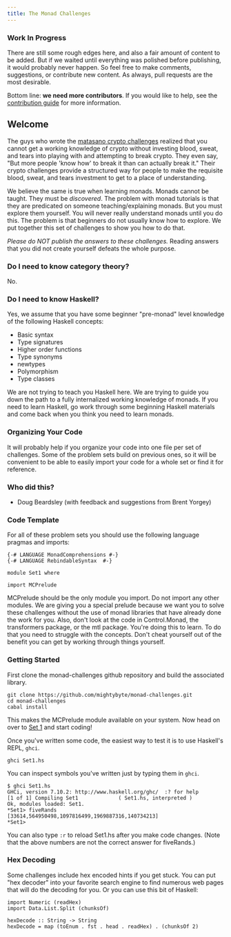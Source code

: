 ```yaml
---
title: The Monad Challenges
---
```


<div class="notice">

### Work In Progress

There are still some rough edges here, and also a fair amount of content to be
added. But if we waited until everything was polished before publishing, it
would probably never happen. So feel free to make comments, suggestions, or
contribute new content. As always, pull requests are the most desirable.

Bottom line: **we need more contributors**. If you would like to help, see the
[contribution
guide](https://github.com/mightybyte/monad-challenges/blob/gh-pages/README.md)
for more information.

</div>

## Welcome

The guys who wrote the [matasano crypto challenges](http://cryptopals.com/)
realized that you cannot get a working knowledge of crypto without investing
blood, sweat, and tears into playing with and attempting to break crypto.
They even say, "But more people 'know how' to break it than can actually break
it."  Their crypto challenges provide a structured way for people to make the
requisite blood, sweat, and tears investment to get to a place of
understanding.

We believe the same is true when learning monads.  Monads cannot be taught.
They must be _discovered_.  The problem with monad tutorials is that they are
predicated on someone teaching/explaining monads.  But you must explore them
yourself.  You will never really understand monads until you do this.  The
problem is that beginners do not usually know how to explore.  We put together
this set of challenges to show you how to do that.

_Please do NOT publish the answers to these challenges._  Reading answers that
you did not create yourself defeats the whole purpose.

### Do I need to know category theory?

No.

### Do I need to know Haskell?

Yes, we assume that you have some beginner "pre-monad" level knowledge of
the following Haskell concepts:

* Basic syntax
* Type signatures
* Higher order functions
* Type synonyms
* newtypes
* Polymorphism
* Type classes

We are not trying to teach you Haskell here. We are trying to guide you down the
path to a fully internalized working knowledge of monads. If you need to learn
Haskell, go work through some beginning Haskell materials and come back when you
think you need to learn monads.

### Organizing Your Code

It will probably help if you organize your code into one file per set of
challenges.  Some of the problem sets build on previous ones, so it will be
convenient to be able to easily import your code for a whole set or find it
for reference.

### Who did this?

* Doug Beardsley (with feedback and suggestions from Brent Yorgey)

### Code Template

For all of these problem sets you should use the following language pragmas
and imports:

    {-# LANGUAGE MonadComprehensions #-}
    {-# LANGUAGE RebindableSyntax  #-}

    module Set1 where

    import MCPrelude

MCPrelude should be the only module you import.  Do not import any other
modules.  We are giving you a special prelude because we want you to solve
these challenges without the use of monad libraries that have already done the
work for you.  Also, don't look at the code in Control.Monad, the transformers
package, or the mtl package.  You're doing this to learn.  To do that you need
to struggle with the concepts.  Don't cheat yourself out of the benefit you
can get by working through things yourself.


### Getting Started

First clone the monad-challenges github repository and build the associated
library.

    git clone https://github.com/mightybyte/monad-challenges.git
    cd monad-challenges
    cabal install

This makes the MCPrelude module available on your system. Now head on over to
[Set 1](pages/set1.html) and start coding!

Once you've written some code, the easiest way to test it is to use Haskell's
REPL, `ghci`.

    ghci Set1.hs

You can inspect symbols you've written just by typing them in `ghci`.

    $ ghci Set1.hs
    GHCi, version 7.10.2: http://www.haskell.org/ghc/  :? for help
    [1 of 1] Compiling Set1             ( Set1.hs, interpreted )
    Ok, modules loaded: Set1.
    *Set1> fiveRands
    [33614,564950498,1097816499,1969887316,140734213]
    *Set1>

You can also type `:r` to reload Set1.hs after you make code changes.
(Note that the above numbers are not the correct answer for fiveRands.)

### Hex Decoding

Some challenges include hex encoded hints if you get stuck.  You can put "hex
decoder" into your favorite search engine to find numerous web pages that will
do the decoding for you.  Or you can use this bit of Haskell:

    import Numeric (readHex)
    import Data.List.Split (chunksOf)
    
    hexDecode :: String -> String
    hexDecode = map (toEnum . fst . head . readHex) . (chunksOf 2)


